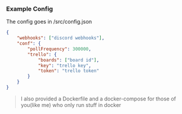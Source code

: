 ### Example Config
The config goes in /src/config.json
```json
{
    "webhooks": ["discord webhooks"],
    "conf": {
        "pollFrequency": 300000,
        "trello": {
            "boards": ["board id"],
            "key": "trello key", 
            "token": "trello token"
        }
    }
}
```

> I also provided a Dockerfile and a docker-compose for those of you(like me) who only run stuff in docker
